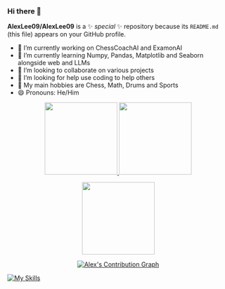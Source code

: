 ### Hi there 👋

**AlexLee09/AlexLee09** is a ✨ _special_ ✨ repository because its `README.md` (this file) appears on your GitHub profile.

- 🔭 I’m currently working on ChessCoachAI and ExamonAI
- 🌱 I’m currently learning Numpy, Pandas, Matplotlib and Seaborn alongside web and LLMs
- 👯 I’m looking to collaborate on various projects 
- 🤔 I’m looking for help use coding to help others
- 💬 My main hobbies are Chess, Math, Drums and Sports
- 😄 Pronouns: He/Him

<p align="center">
  <a href="https://github.com/AlexLee09">
    <img height="165em" src="https://github-readme-stats.vercel.app/api?username=AlexLee09&include_all_commits" />
  </a>
  <a href="https://github.com/AlexLee09">
    <img height="165em" src="https://github-readme-stats.vercel.app/api/top-langs/?username=AlexLee09&langs_count=8" /> 
  </a>
</p>
<p align="center">
    <a href="https://github.com/AlexLee09">
    <img height="165em" src="https://streak-stats.demolab.com?user=AlexLee09&theme=dracula&card_width=550" />
  </a>
</p>
<p align="center">
  <a href="https://github.com/AlexLee09"><img title="Alex's Contribution Graph" alt="Alex's Contribution Graph" src="https://github-readme-activity-graph.vercel.app/graph?username=AlexLee09" /></a>
</p>

[![My Skills](https://skillicons.dev/icons?i=nodejs,express,ts,js,nextjs,mongodb,py,,aws,html,css,react,tailwind,github,tensorflow,vscode,ai,ps,cpp&perline=16)](https://github.com/antoinekllee)
